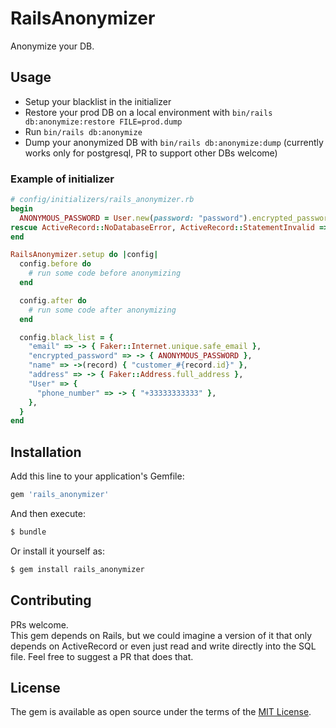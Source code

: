 # RailsAnonymizer
Anonymize your DB.

## Usage
* Setup your blacklist in the initializer
* Restore your prod DB on a local environment with `bin/rails db:anonymize:restore FILE=prod.dump`
* Run `bin/rails db:anonymize`
* Dump your anonymized DB with `bin/rails db:anonymize:dump` (currently works only for postgresql, PR to support other DBs welcome)

### Example of initializer

```ruby
# config/initializers/rails_anonymizer.rb
begin
  ANONYMOUS_PASSWORD = User.new(password: "password").encrypted_password
rescue ActiveRecord::NoDatabaseError, ActiveRecord::StatementInvalid => e
end

RailsAnonymizer.setup do |config|
  config.before do
    # run some code before anonymizing
  end

  config.after do
    # run some code after anonymizing
  end

  config.black_list = {
    "email" => -> { Faker::Internet.unique.safe_email },
    "encrypted_password" => -> { ANONYMOUS_PASSWORD },
    "name" => ->(record) { "customer_#{record.id}" },
    "address" => -> { Faker::Address.full_address },
    "User" => {
      "phone_number" => -> { "+33333333333" },
    },
  }
end
```

## Installation
Add this line to your application's Gemfile:

```ruby
gem 'rails_anonymizer'
```

And then execute:
```bash
$ bundle
```

Or install it yourself as:
```bash
$ gem install rails_anonymizer
```

## Contributing
PRs welcome.  
This gem depends on Rails, but we could imagine a version of it that only depends on ActiveRecord or even just read and write directly into the SQL file. Feel free to suggest a PR that does that.

## License
The gem is available as open source under the terms of the [MIT License](https://opensource.org/licenses/MIT).
